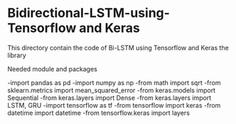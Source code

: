 # Bidirectional-LSTM-using-Tensorflow and Keras
This directory contain the code of Bi-LSTM using Tensorflow and Keras the library

Needed module and packages

-import pandas as pd
-import numpy as np
-from math import sqrt
-from sklearn.metrics import mean_squared_error
-from keras.models import Sequential
-from keras.layers import Dense
-from keras.layers import LSTM, GRU
-import tensorflow as tf
-from tensorflow import keras
-from datetime import datetime
-from tensorflow.keras import layers
